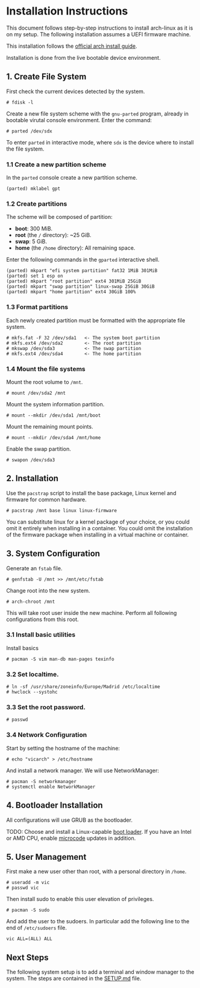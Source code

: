 # Installation Instructions
This document follows step-by-step instructions to install arch-linux
as it is on my setup. The following installation assumes a UEFI firmware
machine.

This installation follows the [official arch install guide](https://wiki.archlinux.org/title/Installation_guide).

Installation is done from the live bootable device environment.


## 1. Create File System
First check the current devices detected by the system.
```
# fdisk -l
```

Create a new file system scheme with the `gnu-parted` program, already in bootable virutal console environment.
Enter the command:
```
# parted /dev/sdx
```
To enter `parted` in interactive mode, where `sdx` is the device where to install the file system.


### 1.1 Create a new partition scheme
In the `parted` console create a new partition scheme. 
```
(parted) mklabel gpt
```

### 1.2 Create partitions
The scheme will be composed of partition:
- __boot__: 300 MiB.
- __root__ (the `/` directory): ~25 GiB.
- __swap__: 5 GiB.
- __home__ (the `/home` directory): All remaining space.

Enter the following commands in the `gparted` interactive shell.
```
(parted) mkpart "efi system partition" fat32 1MiB 301MiB
(parted) set 1 esp on
(parted) mkpart "root partition" ext4 301MiB 25GiB
(parted) mkpart "swap partition" linux-swap 25GiB 30GiB
(parted) mkpart "home partition" ext4 30GiB 100%
```


### 1.3 Format partitions
Each newly created partition must be formatted with the appropriate file system.
```
# mkfs.fat -F 32 /dev/sda1   <- The system boot partition
# mkfs.ext4 /dev/sda2        <- The root partition
# mkswap /dev/sda3           <- The swap partition
# mkfs.ext4 /dev/sda4        <- The home partition
```

### 1.4 Mount the file systems
Mount the root volume to `/mnt`.
```
# mount /dev/sda2 /mnt
```

Mount the system information partition.
```
# mount --mkdir /dev/sda1 /mnt/boot
```

Mount the remaining mount points.
```
# mount --mkdir /dev/sda4 /mnt/home
```

Enable the swap partition.
```
# swapon /dev/sda3
```


## 2. Installation
Use the `pacstrap` script to install the base package, Linux kernel and firmware for common hardware.
```
# pacstrap /mnt base linux linux-firmware
```

You can substitute linux for a kernel package of your choice, or you could omit it entirely when installing in a container.
You could omit the installation of the firmware package when installing in a virtual machine or container.

## 3. System Configuration
Generate an `fstab` file.
```
# genfstab -U /mnt >> /mnt/etc/fstab
```

Change root into the new system.
```
# arch-chroot /mnt
```
This will take root user inside the new machine. Perform all following 
configurations from this root.

### 3.1 Install basic utilities
Install basics
```
# pacman -S vim man-db man-pages texinfo
```

### 3.2  Set localtime.
```
# ln -sf /usr/share/zoneinfo/Europe/Madrid /etc/localtime
# hwclock --systohc
```

### 3.3 Set the root password.
```
# passwd
```

### 3.4 Network Configuration
Start by setting the hostname of the machine:
```
# echo "vicarch" > /etc/hostname
```

And install a network manager. We will use NetworkManager:
```
# pacman -S networkmanager
# systemctl enable NetworkManager
```


## 4. Bootloader Installation
All configurations will use GRUB as the bootloader.

 TODO: Choose and install a Linux-capable [boot loader](https://wiki.archlinux.org/title/Arch_boot_process#Boot_loader). If you have an Intel or AMD CPU, enable [microcode](https://wiki.archlinux.org/title/Microcode#Installation) updates in addition. 


## 5. User Management
First make a new user other than root, with a personal directory in `/home`.
```
# useradd -m vic
# passwd vic
```

Then install sudo to enable this user elevation of privileges.
```
# pacman -S sudo
```

And add the user to the sudoers. In particular add the following line to the end of `/etc/sudoers` file.
```
vic ALL=(ALL) ALL
```


## Next Steps
The following system setup is to add a terminal and window manager to the system.
The steps are contained in the [SETUP.md](SETUP.md) file.
